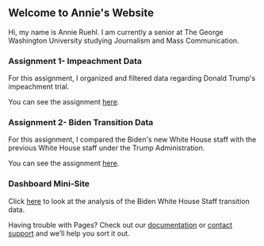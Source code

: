 ## Welcome to Annie's Website

Hi, my name is Annie Ruehl. I am currently a senior at The George Washington University studying Journalism and Mass Communication.

### Assignment 1- Impeachment Data

For this assignment, I organized and filtered data regarding Donald Trump's impeachment trial. 

You can see the assignment [here](https://annieruehl.github.io/hw1/).

### Assignment 2- Biden Transition Data

For this assignment, I compared the Biden's new White House staff with the previous White House staff under the Trump Administration. 

You can see the assignment [here](https://annieruehl.github.io/bidentransition/). 

### Dashboard Mini-Site

Click [here](///) to look at the analysis of the Biden White House Staff transition data. 






Having trouble with Pages? Check out our [documentation](https://docs.github.com/categories/github-pages-basics/) or [contact support](https://github.com/contact) and we’ll help you sort it out.
